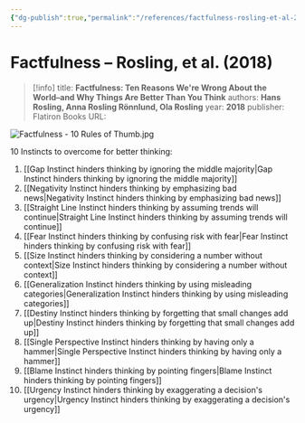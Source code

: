 ```yaml
---
{"dg-publish":true,"permalink":"/references/factfulness-rosling-et-al-2018/"}
---
```



# Factfulness – Rosling, et al. (2018)

> [!info]
> title: **Factfulness: Ten Reasons We're Wrong About the World–and Why Things Are Better Than You Think**
> authors: **Hans Rosling, Anna Rosling Rönnlund, Ola Rosling**
> year: **2018**
> publisher: Flatiron Books
> URL: 




![Factfulness - 10 Rules of Thumb.jpg](/img/user/Attachments/Factfulness%20-%2010%20Rules%20of%20Thumb.jpg)

10 Instincts to overcome for better thinking:
1. [[Gap Instinct hinders thinking by ignoring the middle majority\|Gap Instinct hinders thinking by ignoring the middle majority]]
2. [[Negativity Instinct hinders thinking by emphasizing bad news\|Negativity Instinct hinders thinking by emphasizing bad news]]
3. [[Straight Line Instinct hinders thinking by assuming trends will continue\|Straight Line Instinct hinders thinking by assuming trends will continue]]
4. [[Fear Instinct hinders thinking by confusing risk with fear\|Fear Instinct hinders thinking by confusing risk with fear]]
5. [[Size Instinct hinders thinking by considering a number without context\|Size Instinct hinders thinking by considering a number without context]]
6. [[Generalization Instinct hinders thinking by using misleading categories\|Generalization Instinct hinders thinking by using misleading categories]]
7. [[Destiny Instinct hinders thinking by forgetting that small changes add up\|Destiny Instinct hinders thinking by forgetting that small changes add up]]
8. [[Single Perspective Instinct hinders thinking by having only a hammer\|Single Perspective Instinct hinders thinking by having only a hammer]]
9. [[Blame Instinct hinders thinking by pointing fingers\|Blame Instinct hinders thinking by pointing fingers]]
10. [[Urgency Instinct hinders thinking by exaggerating a decision's urgency\|Urgency Instinct hinders thinking by exaggerating a decision's urgency]]
